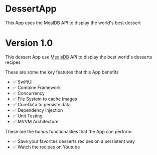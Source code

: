 # DessertApp
This App uses the MealDB API to display the world's best dessert

# Version 1.0

This dessert App use [MealsDB](https://themealdb.com/api.php) API to display the best world's desserts recipes

These are some the key features that this App benefits   
- ✅ SwiftUI
- ✅ Combine Framework
- ✅ Concurrency
- ✅ File System to cache Images
- ✅ CoreData to persiste data
- ✅ Dependency Injection 
- ✅ Unit Testing
- ✅ MVVM Architecture 

These are the bonus functionalities that the App can perform:
- ✅ Save your favorites desserts recipes on a persistent way
- ✅ Watch the recipes on Youtube

